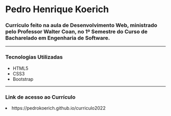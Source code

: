 <h1>Pedro Henrique Koerich</h1>
<h3>Currículo feito na aula de Desenvolvimento Web, ministrado pelo Professor Walter Coan, no 1º Semestre do Curso de Bacharelado em Engenharia de Software.</h3>
<hr/>
<h3>Tecnologias Utilizadas</h3>
<ul>
    <li>HTML5</li>
    <li>CSS3</li>
    <li>Bootstrap</li>
</ul>
<hr/>
<h3>Link de acesso ao Currículo</h3>
<li>https://pedrokoerich.github.io/curriculo2022</li>

